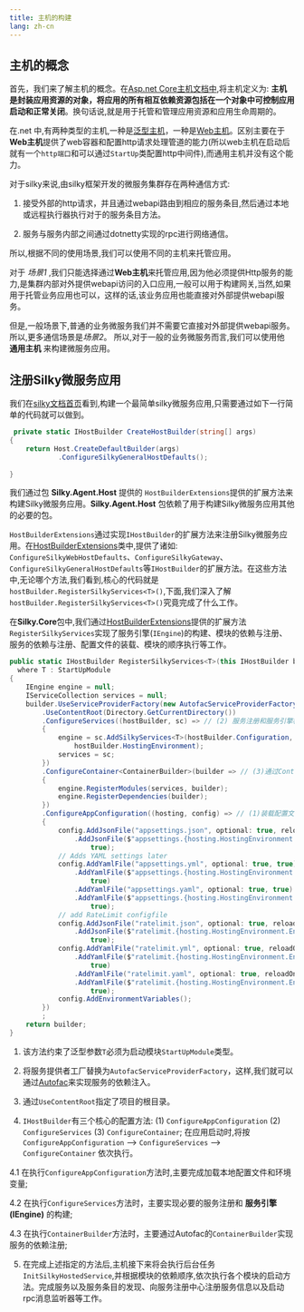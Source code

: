 ```yaml
---
title: 主机的构建
lang: zh-cn
---
```


## 主机的概念

首先，我们来了解主机的概念。在[Asp.net Core主机文档中](https://learn.microsoft.com/zh-cn/aspnet/core/fundamentals/host/generic-host?view=aspnetcore-6.0),将主机定义为: **主机是封装应用资源的对象，将应用的所有相互依赖资源包括在一个对象中可控制应用启动和正常关闭**。换句话说,就是用于托管和管理应用资源和应用生命周期的。

在.net 中,有两种类型的主机,一种是[泛型主机](https://learn.microsoft.com/zh-cn/aspnet/core/fundamentals/host/generic-host?view=aspnetcore-6.0)，一种是[Web主机](https://learn.microsoft.com/zh-cn/aspnet/core/fundamentals/host/web-host?view=aspnetcore-6.0)。区别主要在于**Web主机**提供了web容器和配置http请求处理管道的能力(所以web主机在启动后就有一个`http端口`和可以通过`StartUp`类配置http中间件),而通用主机并没有这个能力。

对于silky来说,由silky框架开发的微服务集群存在两种通信方式:

1.  接受外部的http请求，并且通过webapi路由到相应的服务条目,然后通过本地或远程执行器执行对于的服务条目方法。

2. 服务与服务内部之间通过dotnetty实现的rpc进行网络通信。

所以,根据不同的使用场景,我们可以使用不同的主机来托管应用。

对于 *场景1* ,我们只能选择通过**Web主机**来托管应用,因为他必须提供Http服务的能力,是集群内部对外提供webapi访问的入口应用,一般可以用于构建网关,当然,如果用于托管业务应用也可以，这样的话,该业务应用也能直接对外部提供webapi服务。

但是,一般场景下,普通的业务微服务我们并不需要它直接对外部提供webapi服务。所以,更多通信场景是*场景2*。 所以,对于一般的业务微服务而言,我们可以使用他 **通用主机** 来构建微服务应用。

## 注册Silky微服务应用

我们在[silky文档首页](https://docs.silky-fk.com/)看到,构建一个最简单silky微服务应用,只需要通过如下一行简单的代码就可以做到。

```csharp
 private static IHostBuilder CreateHostBuilder(string[] args)
{
    return Host.CreateDefaultBuilder(args)
            .ConfigureSilkyGeneralHostDefaults();
            
}
```

我们通过包 **Silky.Agent.Host** 提供的 `HostBuilderExtensions`提供的扩展方法来构建Silky微服务应用。**Silky.Agent.Host** 包依赖了用于构建Silky微服务应用其他的必要的包。

`HostBuilderExtensions`通过实现`IHostBuilder`的扩展方法来注册Silky微服务应用。在[HostBuilderExtensions](https://github.com/liuhll/silky/blob/main/framework/src/Silky.Agent.Host/HostBuilderExtensions.cs)类中,提供了诸如: `ConfigureSilkyWebHostDefaults`、`ConfigureSilkyGateway`、`ConfigureSilkyGeneralHostDefaults`等`IHostBuilder`的扩展方法。在这些方法中,无论哪个方法,我们看到,核心的代码就是 `hostBuilder.RegisterSilkyServices<T>()`,下面,我们深入了解 `hostBuilder.RegisterSilkyServices<T>()`究竟完成了什么工作。

在**Silky.Core**包中,我们通过[HostBuilderExtensions](https://github.com/liuhll/silky/blob/main/framework/src/Silky.Core/HostBuilderExtensions.cs)提供的扩展方法`RegisterSilkyServices`实现了服务引擎(`IEngine`)的构建、模块的依赖与注册、服务的依赖与注册、配置文件的装载、模块的顺序执行等工作。

```csharp
public static IHostBuilder RegisterSilkyServices<T>(this IHostBuilder builder)
  where T : StartUpModule
{
    IEngine engine = null;
    IServiceCollection services = null;
    builder.UseServiceProviderFactory(new AutofacServiceProviderFactory())
        .UseContentRoot(Directory.GetCurrentDirectory())
        .ConfigureServices((hostBuilder, sc) => // (2) 服务注册和服务引擎构建
        {
            engine = sc.AddSilkyServices<T>(hostBuilder.Configuration,
                hostBuilder.HostingEnvironment);
            services = sc;
        })
        .ConfigureContainer<ContainerBuilder>(builder => // (3)通过ContainerBuilder实现服务依赖注册
        {
            engine.RegisterModules(services, builder);
            engine.RegisterDependencies(builder);
        })
        .ConfigureAppConfiguration((hosting, config) => // (1)装载配置文件、添加环境变量
        {
            config.AddJsonFile("appsettings.json", optional: true, reloadOnChange: true)
                .AddJsonFile($"appsettings.{hosting.HostingEnvironment.EnvironmentName}.json", optional: true,
                    true);
            // Adds YAML settings later
            config.AddYamlFile("appsettings.yml", optional: true, true)
                .AddYamlFile($"appsettings.{hosting.HostingEnvironment.EnvironmentName}.yml", optional: true,
                    true)
                .AddYamlFile("appsettings.yaml", optional: true, true)
                .AddYamlFile($"appsettings.{hosting.HostingEnvironment.EnvironmentName}.yaml", optional: true,
                    true);
            // add RateLimit configfile
            config.AddJsonFile("ratelimit.json", optional: true, reloadOnChange: true)
                .AddJsonFile($"ratelimit.{hosting.HostingEnvironment.EnvironmentName}.json", optional: true,
                    true);
            config.AddYamlFile("ratelimit.yml", optional: true, reloadOnChange: true)
                .AddYamlFile($"ratelimit.{hosting.HostingEnvironment.EnvironmentName}.yml", optional: true,
                    true)
                .AddYamlFile("ratelimit.yaml", optional: true, reloadOnChange: true)
                .AddYamlFile($"ratelimit.{hosting.HostingEnvironment.EnvironmentName}.yaml", optional: true,
                    true);
            config.AddEnvironmentVariables();
        })
        ;
    return builder;
}
```

1. 该方法约束了泛型参数`T`必须为启动模块`StartUpModule`类型。

2. 将服务提供者工厂替换为`AutofacServiceProviderFactory`，这样,我们就可以通过[Autofac](https://autofac.readthedocs.io/en/latest/integration/aspnetcore.html#asp-net-core-3-0-and-generic-hosting)来实现服务的依赖注入。

3. 通过`UseContentRoot`指定了项目的根目录。

4. `IHostBuilder`有三个核心的配置方法: (1) `ConfigureAppConfiguration` (2) `ConfigureServices` (3) `ConfigureContainer`; 在应用启动时,将按`ConfigureAppConfiguration` --> `ConfigureServices` --> `ConfigureContainer` 依次执行。

4.1 在执行`ConfigureAppConfiguration`方法时,主要完成加载本地配置文件和环境变量;

4.2 在执行`ConfigureServices`方法时，主要实现必要的服务注册和 **服务引擎(IEngine)** 的构建;

4.3 在执行`ContainerBuilder`方法时，主要通过Autofac的`ContainerBuilder`实现服务的依赖注册;

5. 在完成上述指定的方法后,主机接下来将会执行后台任务`InitSilkyHostedService`,并根据模块的依赖顺序,依次执行各个模块的启动方法。完成服务以及服务条目的发现、向服务注册中心注册服务信息以及启动rpc消息监听器等工作。


